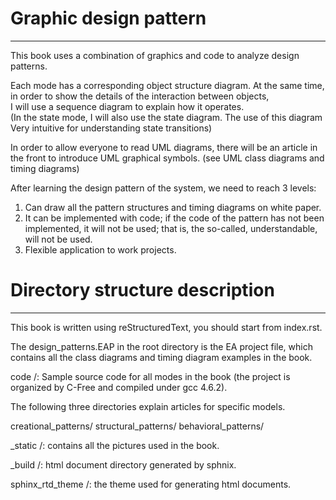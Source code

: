 # Graphic design pattern
---

 This book uses a combination of graphics and code to analyze design patterns.

 Each mode has a corresponding object structure diagram. At the same time, in order to show the details of the interaction between objects,  
I will use a sequence diagram to explain how it operates.  
 (In the state mode, I will also use the state diagram. The use of this diagram Very intuitive for understanding state transitions)

 In order to allow everyone to read UML diagrams, there will be an article in the front to introduce UML graphical symbols.
(see UML class diagrams and timing diagrams)

 After learning the design pattern of the system, we need to reach 3 levels:

1. Can draw all the pattern structures and timing diagrams on white paper.
2. It can be implemented with code; if the code of the pattern has not been implemented, it will not be used; that is, the so-called, understandable, will not be used.
3. Flexible application to work projects.

# Directory structure description
---

This book is written using reStructuredText, you should start from index.rst.

The design_patterns.EAP in the root directory is the EA project file, which contains all the class diagrams and timing diagram examples in the book.

code /: Sample source code for all modes in the book (the project is organized by C-Free and compiled under gcc 4.6.2).

The following three directories explain articles for specific models.

creational_patterns/ structural_patterns/ behavioral_patterns/

_static /: contains all the pictures used in the book.

_build /: html document directory generated by sphnix.

sphinx_rtd_theme /: the theme used for generating html documents.
